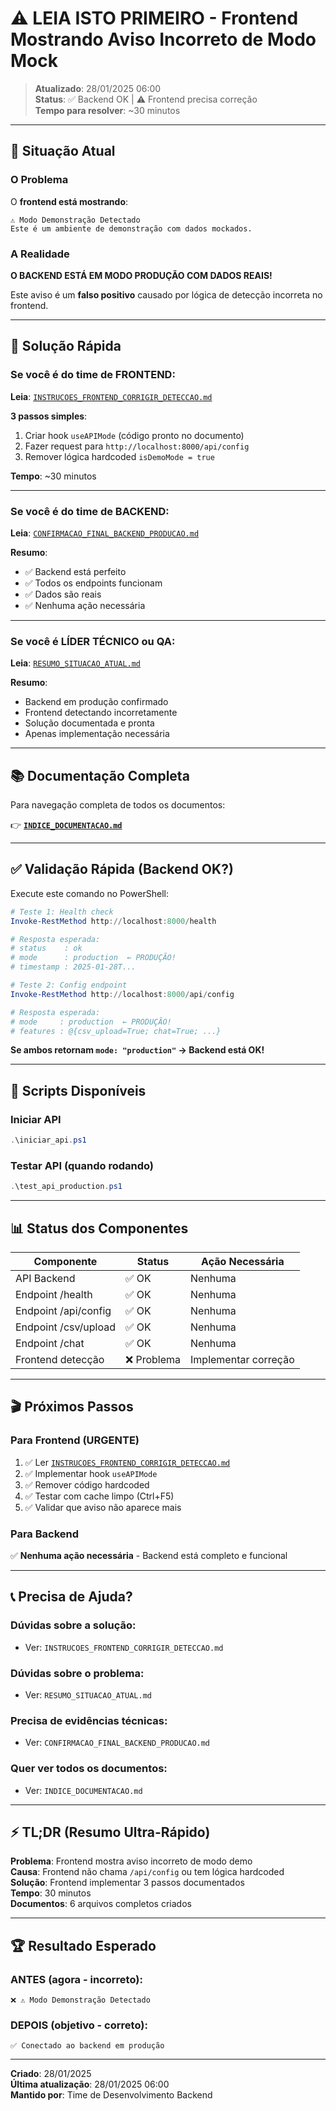 # ⚠️ LEIA ISTO PRIMEIRO - Frontend Mostrando Aviso Incorreto de Modo Mock

> **Atualizado**: 28/01/2025 06:00  
> **Status**: ✅ Backend OK | ⚠️ Frontend precisa correção  
> **Tempo para resolver**: ~30 minutos

---

## 🚨 Situação Atual

### O Problema

O **frontend está mostrando**:
```
⚠️ Modo Demonstração Detectado
Este é um ambiente de demonstração com dados mockados.
```

### A Realidade

**O BACKEND ESTÁ EM MODO PRODUÇÃO COM DADOS REAIS!**

Este aviso é um **falso positivo** causado por lógica de detecção incorreta no frontend.

---

## 🎯 Solução Rápida

### Se você é do time de FRONTEND:

**Leia**: [`INSTRUCOES_FRONTEND_CORRIGIR_DETECCAO.md`](INSTRUCOES_FRONTEND_CORRIGIR_DETECCAO.md)

**3 passos simples**:
1. Criar hook `useAPIMode` (código pronto no documento)
2. Fazer request para `http://localhost:8000/api/config`
3. Remover lógica hardcoded `isDemoMode = true`

**Tempo**: ~30 minutos

---

### Se você é do time de BACKEND:

**Leia**: [`CONFIRMACAO_FINAL_BACKEND_PRODUCAO.md`](CONFIRMACAO_FINAL_BACKEND_PRODUCAO.md)

**Resumo**:
- ✅ Backend está perfeito
- ✅ Todos os endpoints funcionam
- ✅ Dados são reais
- ✅ Nenhuma ação necessária

---

### Se você é LÍDER TÉCNICO ou QA:

**Leia**: [`RESUMO_SITUACAO_ATUAL.md`](RESUMO_SITUACAO_ATUAL.md)

**Resumo**:
- Backend em produção confirmado
- Frontend detectando incorretamente
- Solução documentada e pronta
- Apenas implementação necessária

---

## 📚 Documentação Completa

Para navegação completa de todos os documentos:

👉 **[`INDICE_DOCUMENTACAO.md`](INDICE_DOCUMENTACAO.md)**

---

## ✅ Validação Rápida (Backend OK?)

Execute este comando no PowerShell:

```powershell
# Teste 1: Health check
Invoke-RestMethod http://localhost:8000/health

# Resposta esperada:
# status    : ok
# mode      : production  ← PRODUÇÃO!
# timestamp : 2025-01-28T...
```

```powershell
# Teste 2: Config endpoint
Invoke-RestMethod http://localhost:8000/api/config

# Resposta esperada:
# mode     : production  ← PRODUÇÃO!
# features : @{csv_upload=True; chat=True; ...}
```

**Se ambos retornam `mode: "production"` → Backend está OK!**

---

## 🔧 Scripts Disponíveis

### Iniciar API
```powershell
.\iniciar_api.ps1
```

### Testar API (quando rodando)
```powershell
.\test_api_production.ps1
```

---

## 📊 Status dos Componentes

| Componente | Status | Ação Necessária |
|------------|--------|-----------------|
| API Backend | ✅ OK | Nenhuma |
| Endpoint /health | ✅ OK | Nenhuma |
| Endpoint /api/config | ✅ OK | Nenhuma |
| Endpoint /csv/upload | ✅ OK | Nenhuma |
| Endpoint /chat | ✅ OK | Nenhuma |
| Frontend detecção | ❌ Problema | Implementar correção |

---

## 🎬 Próximos Passos

### Para Frontend (URGENTE)

1. ✅ Ler [`INSTRUCOES_FRONTEND_CORRIGIR_DETECCAO.md`](INSTRUCOES_FRONTEND_CORRIGIR_DETECCAO.md)
2. ✅ Implementar hook `useAPIMode`
3. ✅ Remover código hardcoded
4. ✅ Testar com cache limpo (Ctrl+F5)
5. ✅ Validar que aviso não aparece mais

### Para Backend

✅ **Nenhuma ação necessária** - Backend está completo e funcional

---

## 📞 Precisa de Ajuda?

### Dúvidas sobre a solução:
- Ver: `INSTRUCOES_FRONTEND_CORRIGIR_DETECCAO.md`

### Dúvidas sobre o problema:
- Ver: `RESUMO_SITUACAO_ATUAL.md`

### Precisa de evidências técnicas:
- Ver: `CONFIRMACAO_FINAL_BACKEND_PRODUCAO.md`

### Quer ver todos os documentos:
- Ver: `INDICE_DOCUMENTACAO.md`

---

## ⚡ TL;DR (Resumo Ultra-Rápido)

**Problema**: Frontend mostra aviso incorreto de modo demo  
**Causa**: Frontend não chama `/api/config` ou tem lógica hardcoded  
**Solução**: Frontend implementar 3 passos documentados  
**Tempo**: 30 minutos  
**Documentos**: 6 arquivos completos criados  

---

## 🏆 Resultado Esperado

### ANTES (agora - incorreto):
```
❌ ⚠️ Modo Demonstração Detectado
```

### DEPOIS (objetivo - correto):
```
✅ Conectado ao backend em produção
```

---

**Criado**: 28/01/2025  
**Última atualização**: 28/01/2025 06:00  
**Mantido por**: Time de Desenvolvimento Backend
